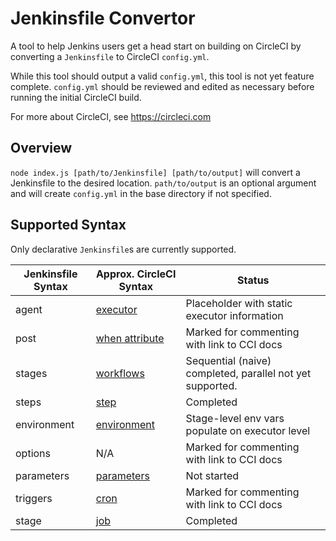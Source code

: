 # Jenkinsfile Convertor
A tool to help Jenkins users get a head start on building on CircleCI by converting a `Jenkinsfile` to CircleCI `config.yml`. 

While this tool should output a valid `config.yml`, this tool is not yet feature complete. `config.yml` should be reviewed and edited as necessary before running the initial CircleCI build.

For more about CircleCI, see https://circleci.com

## Overview
`node index.js [path/to/Jenkinsfile] [path/to/output]` will convert a Jenkinsfile to the desired location. `path/to/output` is an optional argument and will create `config.yml` in the base directory if not specified.

## Supported Syntax
Only declarative `Jenkinsfile`s are currently supported.

|   Jenkinsfile Syntax  |   Approx. CircleCI Syntax |   Status  |
| --- | --- | --- |
 | agent | [executor](https://circleci.com/docs/2.0/configuration-reference/#executors-requires-version-21) | Placeholder with static executor information |
| post | [when attribute](https://circleci.com/docs/2.0/configuration-reference/#the-when-attribute) | Marked for commenting with link to CCI docs |
| stages | [workflows](https://circleci.com/docs/2.0/workflows/) | Sequential (naive) completed, parallel not yet supported. |
| steps | [step](https://circleci.com/docs/2.0/jobs-steps/#steps-overview) | Completed |
| environment | [environment](https://circleci.com/docs/2.0/env-vars/) | Stage-level env vars populate on executor level |
| options | N/A | Marked for commenting with link to CCI docs |
| parameters | [parameters](https://circleci.com/docs/2.0/reusing-config/#using-the-parameters-declaration) | Not started |
| triggers | [cron](https://circleci.com/docs/2.0/workflows/#scheduling-a-workflow) | Marked for commenting with link to CCI docs |
| stage | [job](https://circleci.com/docs/2.0/configuration-reference/#jobs) | Completed |

